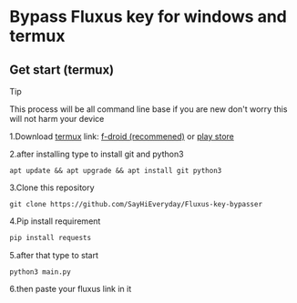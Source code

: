 # Bypass Fluxus key for windows and termux

## Get start (termux)

> [!tip]
> This process will be all command line base if you are new don't worry this will not harm your device

1.Download [termux](https://termux.dev/en/) 
link: [f-droid (recommened)](https://f-droid.org/repo/com.termux_118.apk) or [play store](https://play.google.com/store/apps/details?id=com.termux&hl=en&gl=US&pli=1)

2.after installing type to install git and python3
```
apt update && apt upgrade && apt install git python3
```
3.Clone this repository
```
git clone https://github.com/SayHiEveryday/Fluxus-key-bypasser
```
4.Pip install requirement
```bash
pip install requests
```
5.after that type to start
```
python3 main.py
```
6.then paste your fluxus link in it
